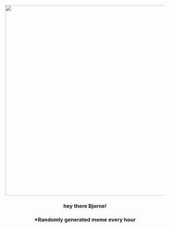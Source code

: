 <p align="center">
        <img src="https://i.redd.it/2gly1j7y8pu81.jpg" width="600" height="600">
        </p>
        <h3 align="center">hey there Bjorne!</h3>
        <h3 align="center">*Randomly generated meme every hour</h3>
    